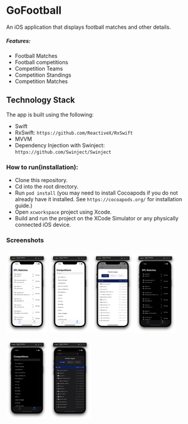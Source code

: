 # GoFootball
An iOS application that displays football matches and other details.

##### Features:
* Football Matches
* Football competitions
* Competition Teams
* Competition Standings
* Competition Matches

## Technology Stack
The app is built using the following:

* Swift
* RxSwift: `https://github.com/ReactiveX/RxSwift`
* MVVM
* Dependency Injection with Swinject: `https://github.com/Swinject/Swinject`

### How to run(installation):

* Clone this repository.
* Cd into the root directory.
* Run `pod install` (you may need to install Cocoapods if you do not already have it installed. See `https://cocoapods.org/` for installation guide.)
* Open `xcworkspace` project using Xcode.
* Build and run the project on the XCode Simulator or any physically connected iOS device.

### Screenshots
[<img src="/Screenshots/screenshot_1.png" align="center" width ="22%" hspace="0" vspace="10">](/Screenshots/screenshot_1.png)
[<img src="/Screenshots/screenshot_2.png" align="center" width ="22%" hspace="0" vspace="10">](/Screenshots/screenshot_2.png)
[<img src="/Screenshots/screenshot_3.png" align="center" width ="22%" hspace="0" vspace="10">](/Screenshots/screenshot_3.png)
[<img src="/Screenshots/screenshot_4.png" align="center" width ="22%" hspace="0" vspace="10">](/Screenshots/screenshot_4.png)
[<img src="/Screenshots/screenshot_5.png" align="center" width ="22%" hspace="0" vspace="10">](/Screenshots/screenshot_5.png)
[<img src="/Screenshots/screenshot_6.png" align="center" width ="22%" hspace="0" vspace="10">](/Screenshots/screenshot_6.png)
